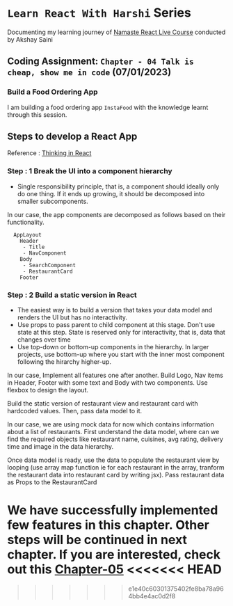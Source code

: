 # `Learn React With Harshi` Series 
   Documenting my learning journey of [Namaste React Live Course](https://learn.namastedev.com/) conducted by Akshay Saini

## Coding Assignment: `Chapter - 04 Talk is cheap, show me in code` (07/01/2023)

### Build a Food Ordering App 

  I am building a food ordering app `InstaFood` with the knowledge learnt through this session. 

## Steps to develop a React App 

Reference : [Thinking in React](https://beta.reactjs.org/learn/thinking-in-react) 

### Step : 1  Break the UI into a component hierarchy 

 - Single responsibility principle, that is, a component should ideally only do one thing. If it ends up growing, it should be decomposed into smaller subcomponents.

In our case, the app components are decomposed as follows based on their functionality.
```
  AppLayout
    Header 
     - Title
     - NavComponent
    Body 
     - SearchComponent
     - RestaurantCard
    Footer 
```
### Step : 2 Build a static version in React
- The easiest way is to build a version that takes your data model and renders the UI but has no interactivity.
- Use props to pass parent to child component at this stage. Don't use state at this step. State is reserved only for interactivity, that is, data that changes over time
- Use top-down or bottom-up components in the hierarchy. In larger projects, use bottom-up where you start with the inner most component following the hirarchy higher-up. 

In our case,
Implement all features one after another. Build Logo, Nav items in Header, Footer with some text and Body with two components. Use flexbox to design the layout.

Build the static version of restaurant view and restaurant card with hardcoded values. Then, pass data model to it.

In our case, we are using mock data for now which contains information about a list of restaurants. First understand the data model, where can we find the required objects like restaurant name, cuisines, avg rating, delivery time and image in the data hierarchy. 

Once data model is ready, use the data to populate the restaurant view by looping (use array map function ie for each restaurant in the array, tranform the restaurant data into restaurant card by writing jsx). Pass restaurant data as Props to the RestaurantCard

We have successfully implemented few features in this chapter. Other steps will be continued in next chapter. If you are interested, check out this [Chapter-05](https://github.com/Learn-React-With-Harshi/chapter-05-lets-get-hooked/blob/main/coding-assignment.md)
<<<<<<< HEAD
=======

>>>>>>> e1e40c60301375402fe8ba78a964bb4e4ac0d2f8








  



